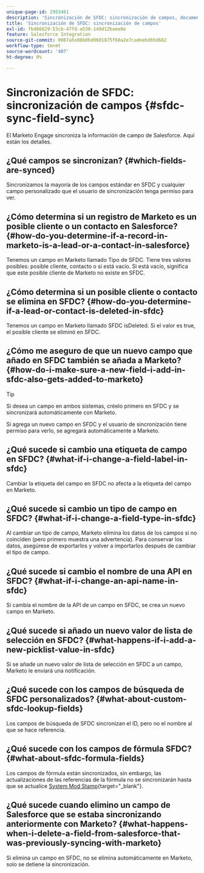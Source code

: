 ```yaml
---
unique-page-id: 2953461
description: 'Sincronización de SFDC: sincronización de campos, documentos de Marketo, documentación del producto'
title: 'Sincronización de SFDC: sincronización de campos'
exl-id: fbd66829-53cb-47fd-a530-149d12baee0e
feature: Salesforce Integration
source-git-commit: 0087a5e88b8bd9601875f68a2e7cadeebdb5d682
workflow-type: tm+mt
source-wordcount: '407'
ht-degree: 0%

---
```


# Sincronización de SFDC: sincronización de campos {#sfdc-sync-field-sync}

El Marketo Engage sincroniza la información de campo de Salesforce. Aquí están los detalles.

## ¿Qué campos se sincronizan? {#which-fields-are-synced}

Sincronizamos la mayoría de los campos estándar en SFDC y cualquier campo personalizado que el usuario de sincronización tenga permiso para ver.

## ¿Cómo determina si un registro de Marketo es un posible cliente o un contacto en Salesforce? {#how-do-you-determine-if-a-record-in-marketo-is-a-lead-or-a-contact-in-salesforce}

Tenemos un campo en Marketo llamado Tipo de SFDC. Tiene tres valores posibles: posible cliente, contacto o si está vacío. Si está vacío, significa que este posible cliente de Marketo no existe en SFDC.

## ¿Cómo determina si un posible cliente o contacto se elimina en SFDC? {#how-do-you-determine-if-a-lead-or-contact-is-deleted-in-sfdc}

Tenemos un campo en Marketo llamado SFDC isDeleted. Si el valor es true, el posible cliente se eliminó en SFDC.

## ¿Cómo me aseguro de que un nuevo campo que añado en SFDC también se añada a Marketo? {#how-do-i-make-sure-a-new-field-i-add-in-sfdc-also-gets-added-to-marketo}

>[!TIP]
>
>Si desea un campo en ambos sistemas, créelo primero en SFDC y se sincronizará automáticamente con Marketo.

Si agrega un nuevo campo en SFDC y el usuario de sincronización tiene permiso para verlo, se agregará automáticamente a Marketo.

## ¿Qué sucede si cambio una etiqueta de campo en SFDC? {#what-if-i-change-a-field-label-in-sfdc}

Cambiar la etiqueta del campo en SFDC no afecta a la etiqueta del campo en Marketo.

## ¿Qué sucede si cambio un tipo de campo en SFDC? {#what-if-i-change-a-field-type-in-sfdc}

Al cambiar un tipo de campo, Marketo elimina los datos de los campos si no coinciden (pero primero muestra una advertencia). Para conservar los datos, asegúrese de exportarlos y volver a importarlos después de cambiar el tipo de campo.

## ¿Qué sucede si cambio el nombre de una API en SFDC? {#what-if-i-change-an-api-name-in-sfdc}

Si cambia el nombre de la API de un campo en SFDC, se crea un nuevo campo en Marketo.

## ¿Qué sucede si añado un nuevo valor de lista de selección en SFDC? {#what-happens-if-i-add-a-new-picklist-value-in-sfdc}

Si se añade un nuevo valor de lista de selección en SFDC a un campo, Marketo le enviará una notificación.

## ¿Qué sucede con los campos de búsqueda de SFDC personalizados? {#what-about-custom-sfdc-lookup-fields}

Los campos de búsqueda de SFDC sincronizan el ID, pero no el nombre al que se hace referencia.

## ¿Qué sucede con los campos de fórmula SFDC? {#what-about-sfdc-formula-fields}

Los campos de fórmula están sincronizados, sin embargo, las actualizaciones de las referencias de la fórmula no se sincronizarán hasta que se actualice [System Mod Stamp](https://help.salesforce.com/apex/HTViewSolution?id=000193203&amp;language=en_US){target="_blank"}.

## ¿Qué sucede cuando elimino un campo de Salesforce que se estaba sincronizando anteriormente con Marketo? {#what-happens-when-i-delete-a-field-from-salesforce-that-was-previously-syncing-with-marketo}

Si elimina un campo en SFDC, no se elimina automáticamente en Marketo, solo se detiene la sincronización.
